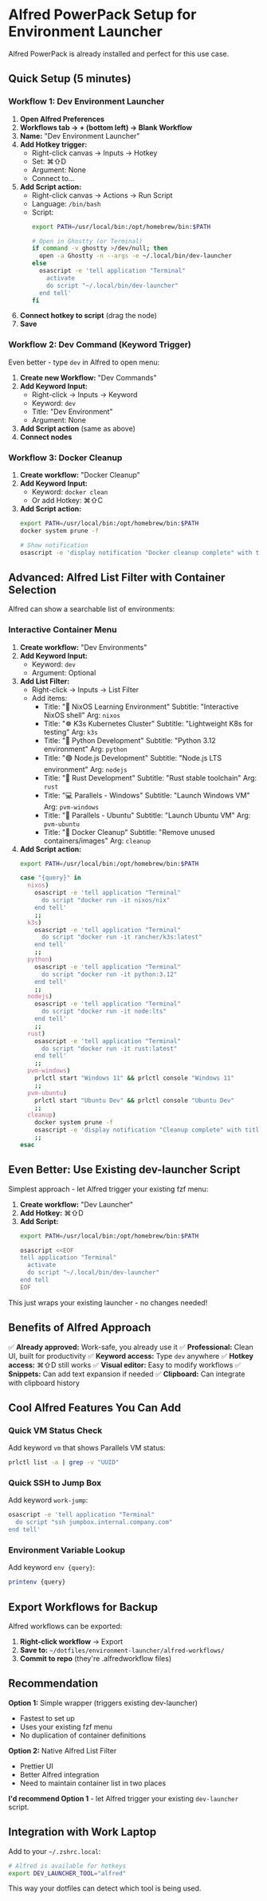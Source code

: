 # Alfred PowerPack Setup for Environment Launcher

Alfred PowerPack is already installed and perfect for this use case.

## Quick Setup (5 minutes)

### Workflow 1: Dev Environment Launcher

1. **Open Alfred Preferences**
2. **Workflows tab → + (bottom left) → Blank Workflow**
3. **Name:** "Dev Environment Launcher"
4. **Add Hotkey trigger:**
   - Right-click canvas → Inputs → Hotkey
   - Set: ⌘⇧D
   - Argument: None
   - Connect to...
5. **Add Script action:**
   - Right-click canvas → Actions → Run Script
   - Language: `/bin/bash`
   - Script:
     ```bash
     export PATH=/usr/local/bin:/opt/homebrew/bin:$PATH

     # Open in Ghostty (or Terminal)
     if command -v ghostty >/dev/null; then
       open -a Ghostty -n --args -e ~/.local/bin/dev-launcher
     else
       osascript -e 'tell application "Terminal"
         activate
         do script "~/.local/bin/dev-launcher"
       end tell'
     fi
     ```
6. **Connect hotkey to script** (drag the node)
7. **Save**

### Workflow 2: Dev Command (Keyword Trigger)

Even better - type `dev` in Alfred to open menu:

1. **Create new Workflow:** "Dev Commands"
2. **Add Keyword Input:**
   - Right-click → Inputs → Keyword
   - Keyword: `dev`
   - Title: "Dev Environment"
   - Argument: None
3. **Add Script action** (same as above)
4. **Connect nodes**

### Workflow 3: Docker Cleanup

1. **Create workflow:** "Docker Cleanup"
2. **Add Keyword Input:**
   - Keyword: `docker clean`
   - Or add Hotkey: ⌘⇧C
3. **Add Script action:**
   ```bash
   export PATH=/usr/local/bin:/opt/homebrew/bin:$PATH
   docker system prune -f

   # Show notification
   osascript -e 'display notification "Docker cleanup complete" with title "Dev Environment"'
   ```

## Advanced: Alfred List Filter with Container Selection

Alfred can show a searchable list of environments:

### Interactive Container Menu

1. **Create workflow:** "Dev Environments"
2. **Add Keyword Input:**
   - Keyword: `dev`
   - Argument: Optional
3. **Add List Filter:**
   - Right-click → Inputs → List Filter
   - Add items:
     - Title: "🐧 NixOS Learning Environment"
       Subtitle: "Interactive NixOS shell"
       Arg: `nixos`
     - Title: "☸️ K3s Kubernetes Cluster"
       Subtitle: "Lightweight K8s for testing"
       Arg: `k3s`
     - Title: "🐍 Python Development"
       Subtitle: "Python 3.12 environment"
       Arg: `python`
     - Title: "🟢 Node.js Development"
       Subtitle: "Node.js LTS environment"
       Arg: `nodejs`
     - Title: "🦀 Rust Development"
       Subtitle: "Rust stable toolchain"
       Arg: `rust`
     - Title: "💻 Parallels - Windows"
       Subtitle: "Launch Windows VM"
       Arg: `pvm-windows`
     - Title: "🐧 Parallels - Ubuntu"
       Subtitle: "Launch Ubuntu VM"
       Arg: `pvm-ubuntu`
     - Title: "🧹 Docker Cleanup"
       Subtitle: "Remove unused containers/images"
       Arg: `cleanup`
4. **Add Script action:**
   ```bash
   export PATH=/usr/local/bin:/opt/homebrew/bin:$PATH

   case "{query}" in
     nixos)
       osascript -e 'tell application "Terminal"
         do script "docker run -it nixos/nix"
       end tell'
       ;;
     k3s)
       osascript -e 'tell application "Terminal"
         do script "docker run -it rancher/k3s:latest"
       end tell'
       ;;
     python)
       osascript -e 'tell application "Terminal"
         do script "docker run -it python:3.12"
       end tell'
       ;;
     nodejs)
       osascript -e 'tell application "Terminal"
         do script "docker run -it node:lts"
       end tell'
       ;;
     rust)
       osascript -e 'tell application "Terminal"
         do script "docker run -it rust:latest"
       end tell'
       ;;
     pvm-windows)
       prlctl start "Windows 11" && prlctl console "Windows 11"
       ;;
     pvm-ubuntu)
       prlctl start "Ubuntu Dev" && prlctl console "Ubuntu Dev"
       ;;
     cleanup)
       docker system prune -f
       osascript -e 'display notification "Cleanup complete" with title "Docker"'
       ;;
   esac
   ```

## Even Better: Use Existing dev-launcher Script

Simplest approach - let Alfred trigger your existing fzf menu:

1. **Create workflow:** "Dev Launcher"
2. **Add Hotkey:** ⌘⇧D
3. **Add Script:**
   ```bash
   export PATH=/usr/local/bin:/opt/homebrew/bin:$PATH

   osascript <<EOF
   tell application "Terminal"
     activate
     do script "~/.local/bin/dev-launcher"
   end tell
   EOF
   ```

This just wraps your existing launcher - no changes needed!

## Benefits of Alfred Approach

✅ **Already approved:** Work-safe, you already use it
✅ **Professional:** Clean UI, built for productivity
✅ **Keyword access:** Type `dev` anywhere
✅ **Hotkey access:** ⌘⇧D still works
✅ **Visual editor:** Easy to modify workflows
✅ **Snippets:** Can add text expansion if needed
✅ **Clipboard:** Can integrate with clipboard history

## Cool Alfred Features You Can Add

### Quick VM Status Check

Add keyword `vm` that shows Parallels VM status:

```bash
prlctl list -a | grep -v "UUID"
```

### Quick SSH to Jump Box

Add keyword `work-jump`:

```bash
osascript -e 'tell application "Terminal"
  do script "ssh jumpbox.internal.company.com"
end tell'
```

### Environment Variable Lookup

Add keyword `env {query}`:

```bash
printenv {query}
```

## Export Workflows for Backup

Alfred workflows can be exported:

1. **Right-click workflow** → Export
2. **Save to:** `~/dotfiles/environment-launcher/alfred-workflows/`
3. **Commit to repo** (they're .alfredworkflow files)

## Recommendation

**Option 1:** Simple wrapper (triggers existing dev-launcher)
- Fastest to set up
- Uses your existing fzf menu
- No duplication of container definitions

**Option 2:** Native Alfred List Filter
- Prettier UI
- Better Alfred integration
- Need to maintain container list in two places

**I'd recommend Option 1** - let Alfred trigger your existing `dev-launcher` script.

## Integration with Work Laptop

Add to your `~/.zshrc.local`:

```bash
# Alfred is available for hotkeys
export DEV_LAUNCHER_TOOL="alfred"
```

This way your dotfiles can detect which tool is being used.
